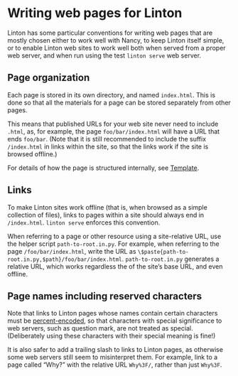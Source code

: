 # Writing web pages for Linton

Linton has some particular conventions for writing web pages that are mostly chosen either to work well with Nancy, to keep Linton itself simple, or to enable Linton web sites to work well both when served from a proper web server, and when run using the test `linton serve` web server.

## Page organization

Each page is stored in its own directory, and named `index.html`. This is done so that all the materials for a page can be stored separately from other pages.

This means that published URLs for your web site never need to include `.html`, as, for example, the page `foo/bar/index.html` will have a URL that ends `foo/bar`. (Note that it is still recommended to include the suffix `/index.html` in links within the site, so that the links work if the site is browsed offline.)

For details of how the page is structured internally, see [Template](../Template/index.html).

## Links

To make Linton sites work offline (that is, when browsed as a simple collection of files), links to pages within a site should always end in `/index.html`. `linton serve` enforces this convention.

When referring to a page or other resource using a site-relative URL, use the helper script `path-to-root.in.py`. For example, when referring to the page `/foo/bar/index.html`, write the URL as `\$paste{path-to-root.in.py,$path}/foo/bar/index.html`. `path-to-root.in.py` generates a relative URL, which works regardless the of the site’s base URL, and even offline.

## Page names including reserved characters

Note that links to Linton pages whose names contain certain characters must be [percent-encoded](https://en.wikipedia.org/wiki/Percent-encoding), so that characters with special significance to web servers, such as question mark, are not treated as special. (Deliberately using these characters with their special meaning is fine!)

It is also safer to add a trailing slash to links to Linton pages, as otherwise some web servers still seem to misinterpret them. For example, link to a page called “Why?” with the relative URL `Why%3F/`, rather than just `Why%3F`.

